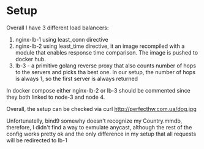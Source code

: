 # Setup

Overall I have 3 different load balancers:
1. nginx-lb-1 using least_conn directive
2. nginx-lb-2 using least_time directive, it an image recompiled with a module that enables response time comparison. The image is pushed to docker hub.
3. lb-3 - a primitive golang reverse proxy that also counts number of hops to the servers and picks tha best one. In our setup, the number of hops is always 1, so the first server is always returned

In docker compose either nginx-lb-2 or lb-3 should be commented since they both linked to node-3 and node 4.

Overall, the setup can be checked via 
curl  http://perfecthw.com.ua/dog.jpg

Unfortunatelly, bind9 somewhy doesn't recognize my Country.mmdb, therefore, I didn't find a way to exmulate anycast, although the rest of the config works pretty ok and the only difference in my setup that all requests will be redirected to lb-1
